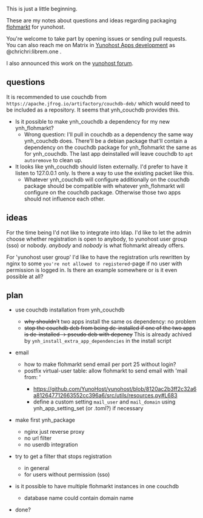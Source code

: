This is just a little beginning. 

These are my notes about questions and ideas regarding packaging [flohmarkt](https://codeberg.org/flohmarkt/flohmarkt) for yunohost.

You're welcome to take part by opening issues or sending pull requests. You can also reach me on Matrix in [Yunohost Apps development](https://matrix.to/#/%23yunohost-apps:matrix.org) as @chrichri:librem.one .

I also announced this work on the [yunohost forum](https://forum.yunohost.org/t/ynh-flohmarkt-flohmarkt-as-an-app-for-yunohost/28455?u=chrichri).

## questions

It is recommended to use couchdb from `https://apache.jfrog.io/artifactory/couchdb-deb/` which would need to be included as a repository. It seems that ynh_couchdb provides this.

* Is  it possible to make ynh_couchdb a dependency for my new ynh_flohmarkt?
  * Wrong question: I'll pull in couchdb as a dependency the same way ynh_couchdb does. There'll be a debian package that'll contain a dependency on the couchdb package for ynh_flohmarkt the same as for ynh_couchdb. The last app deinstalled will leave couchdb to `apt autoremove` to clean up.
* It looks like ynh_couchdb should listen externally. I'd prefer to have it listen to 127.0.0.1 only. Is there a way to use the existing packet like this.
  * Whatever ynh_couchdb will configure additionally on the couchdb package should be compatible with whatever ynh_flohmarkt will configure on the couchdb package. Otherwise those two apps should not influence each other.

## ideas

For the time being I'd not like to integrate into ldap. I'd like to let the admin choose whether registration is open to anybody, to yunohost user group (sso) or nobody. _anybody_ and _nobody_ is what flohmarkt already offers.

For 'yunohost user group' I'd like to have the registration urls rewritten by nginx to some `you're not allowed to registered`-page if no user with permission is logged in. Is there an example somewhere or is it even possible at all?

## plan

* use couchdb installation from ynh_couchdb 
  * ~~why shouldn't~~ two apps install the same os dependency: no problem
  * ~~stop the couchdb deb from being de-installed if one of the two apps is de-installed → pseudo deb with depency~~ This is already achived by `ynh_install_extra_app_dependencies` in the install script
  

* email
  * how to make flohmarkt send email per port 25 without login?
  * postfix virtual-user table: allow flohmarkt to send email with 'mail from: <flohmarkt-email>'
    * https://github.com/YunoHost/yunohost/blob/8120ac2b3ff2c32a6a812647712663552cc396a6/src/utils/resources.py#L683
    * define a custom setting `mail_user` and `mail_domain` using ynh_app_setting_set (or .toml?) if necessary

* make first ynh_package
  * nginx just reverse proxy
  * no url filter
  * no userdb integration

* try to get a filter that stops registration
  * in general
  * for users without permission (sso)

* is it possible to have multiple flohmarkt instances in one couchdb
  * database name could contain domain name

* done?
